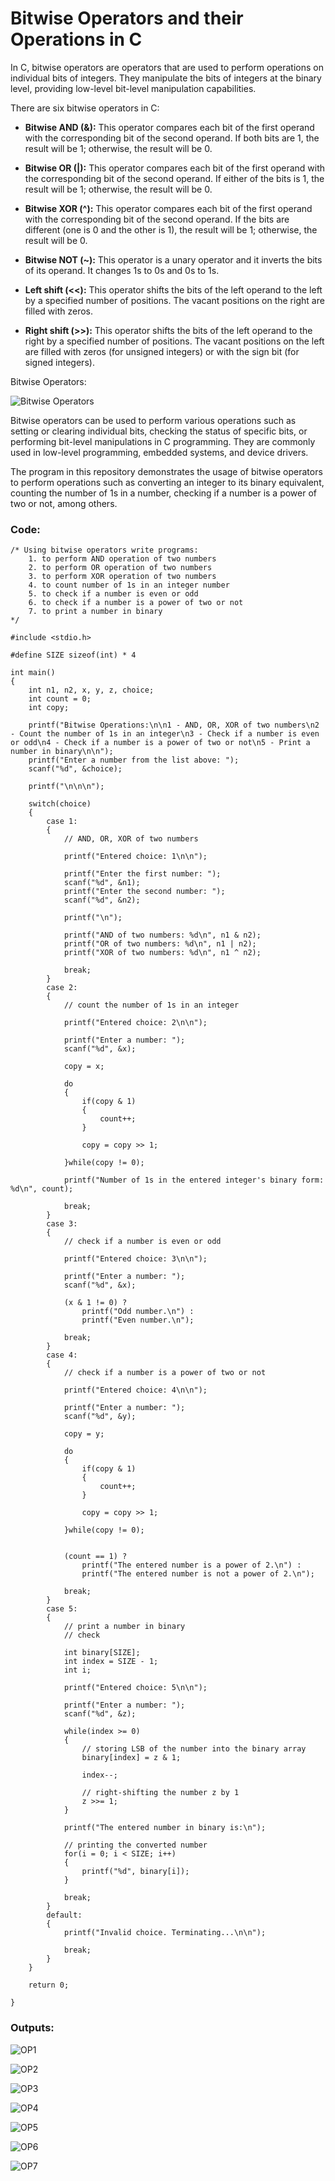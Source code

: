# Bitwise Operators and their Operations in C

In C, bitwise operators are operators that are used to perform operations on individual bits of integers. They manipulate the bits of integers at the binary level, providing low-level bit-level manipulation capabilities. 

There are six bitwise operators in C:

- **Bitwise AND (&):** This operator compares each bit of the first operand with the corresponding bit of the second operand. If both bits are 1, the result will be 1; otherwise, the result will be 0.

- **Bitwise OR (|):** This operator compares each bit of the first operand with the corresponding bit of the second operand. If either of the bits is 1, the result will be 1; otherwise, the result will be 0.

- **Bitwise XOR (^):** This operator compares each bit of the first operand with the corresponding bit of the second operand. If the bits are different (one is 0 and the other is 1), the result will be 1; otherwise, the result will be 0.

- **Bitwise NOT (~):** This operator is a unary operator and it inverts the bits of its operand. It changes 1s to 0s and 0s to 1s.

- **Left shift (<<):** This operator shifts the bits of the left operand to the left by a specified number of positions. The vacant positions on the right are filled with zeros.

- **Right shift (>>):** This operator shifts the bits of the left operand to the right by a specified number of positions. The vacant positions on the left are filled with zeros (for unsigned integers) or with the sign bit (for signed integers).

Bitwise Operators:

![Bitwise Operators](https://examradar.com/wp-content/uploads/2016/10/Bitwise-operators.png)

Bitwise operators can be used to perform various operations such as setting or clearing individual bits, checking the status of specific bits, or performing bit-level manipulations in C programming. They are commonly used in low-level programming, embedded systems, and device drivers.

The program in this repository demonstrates the usage of bitwise operators to perform operations such as converting an integer to its binary equivalent, counting the number of 1s in a number, checking if a number is a power of two or not, among others.

### Code:

```
/* Using bitwise operators write programs:
	1. to perform AND operation of two numbers
	2. to perform OR operation of two numbers
	3. to perform XOR operation of two numbers
	4. to count number of 1s in an integer number
	5. to check if a number is even or odd
	6. to check if a number is a power of two or not
	7. to print a number in binary
*/

#include <stdio.h>

#define SIZE sizeof(int) * 4

int main()
{
	int n1, n2, x, y, z, choice;
	int count = 0;
	int copy;
	
	printf("Bitwise Operations:\n\n1 - AND, OR, XOR of two numbers\n2 - Count the number of 1s in an integer\n3 - Check if a number is even or odd\n4 - Check if a number is a power of two or not\n5 - Print a number in binary\n\n");
	printf("Enter a number from the list above: ");
	scanf("%d", &choice);
	
	printf("\n\n\n");
	
	switch(choice)
	{
		case 1:
		{
			// AND, OR, XOR of two numbers
			
			printf("Entered choice: 1\n\n");
			
			printf("Enter the first number: ");
			scanf("%d", &n1);
			printf("Enter the second number: ");
			scanf("%d", &n2);
	
			printf("\n");
	
			printf("AND of two numbers: %d\n", n1 & n2);
			printf("OR of two numbers: %d\n", n1 | n2);
			printf("XOR of two numbers: %d\n", n1 ^ n2);
			
			break;	
		}
		case 2:
		{
			// count the number of 1s in an integer
			
			printf("Entered choice: 2\n\n");
			
			printf("Enter a number: ");
			scanf("%d", &x);
			
			copy = x;
			
			do
			{
				if(copy & 1)
				{
					count++;
				}
				
				copy = copy >> 1;
				
			}while(copy != 0);
			
			printf("Number of 1s in the entered integer's binary form: %d\n", count);
			
			break;
		}
		case 3:
		{
			// check if a number is even or odd
			
			printf("Entered choice: 3\n\n");
			
			printf("Enter a number: ");
			scanf("%d", &x);
			
			(x & 1 != 0) ? 
				printf("Odd number.\n") :
				printf("Even number.\n");

			break;
		}
		case 4:
		{
			// check if a number is a power of two or not
			
			printf("Entered choice: 4\n\n");
			
			printf("Enter a number: ");
			scanf("%d", &y);
			
			copy = y;
			
			do
			{
				if(copy & 1)
				{
					count++;
				}
				
				copy = copy >> 1;
				
			}while(copy != 0);
			
			
			(count == 1) ? 
				printf("The entered number is a power of 2.\n") :
				printf("The entered number is not a power of 2.\n");
					
			break;
		}
		case 5:
		{
			// print a number in binary
			// check

			int binary[SIZE];
			int index = SIZE - 1;
			int i;
			
			printf("Entered choice: 5\n\n");
			
			printf("Enter a number: ");
			scanf("%d", &z);

			while(index >= 0)
			{
				// storing LSB of the number into the binary array
				binary[index] = z & 1;

				index--;

				// right-shifting the number z by 1
				z >>= 1;
			}
			
			printf("The entered number in binary is:\n");

			// printing the converted number
			for(i = 0; i < SIZE; i++)
			{
				printf("%d", binary[i]);
			}
			
			break;
		}
		default:
		{
			printf("Invalid choice. Terminating...\n\n");
			
			break;
		}
	}
	
	return 0;
		
}
```

### Outputs:

![OP1](https://user-images.githubusercontent.com/88421625/234431141-4e507e78-9825-4b56-b297-1ede4e61eeb6.png)

![OP2](https://user-images.githubusercontent.com/88421625/234431142-a992902e-12ea-4aa3-bd50-d24e74ce8fe0.png)

![OP3](https://user-images.githubusercontent.com/88421625/234431143-a323c2e3-41cb-4b17-9f7e-cf76891dd672.png)

![OP4](https://user-images.githubusercontent.com/88421625/234431145-05eedbb6-0b48-469a-87d6-2ef5a4e04357.png)

![OP5](https://user-images.githubusercontent.com/88421625/234431178-61f0f125-812b-4e4a-b817-16ad8b9f60ea.png)

![OP6](https://user-images.githubusercontent.com/88421625/234431181-c42b91f3-22ef-48e4-9565-2c818c4c1889.png)

![OP7](https://user-images.githubusercontent.com/88421625/234431182-b4775265-03d9-43a5-b16d-fee19e48a486.png)
